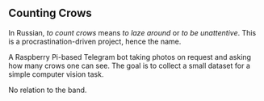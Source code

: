 ## Counting Crows

In Russian, *to count crows* means *to laze around* 
or *to be unattentive*. This is a procrastination-driven 
project, hence the name.

A Raspberry Pi-based Telegram bot taking photos 
on request and asking how many crows one can see. 
The goal is to collect a small dataset for a simple 
computer vision task.

No relation to the band.
